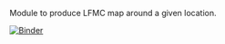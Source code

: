 Module to produce LFMC map around a given location.

[![Binder](https://mybinder.org/badge_logo.svg)]([https://mybinder.org/v2/gh/ikotzur/lfmc_maps/HEAD?urlpath=%2Fdoc%2Ftree%2Fmap_compute_fmc.ipynb](https://mybinder.org/v2/gh/ikotzur/lfmc_maps/a4b09b8e05914303f1a63b3a54d39153f922632a?urlpath=lab%2Ftree%2FLFMC%20Mapping%20Tool.ipynb))
